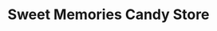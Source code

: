 ---
title: "Sweet Memories Candy Store"
url: /highland/sweet-memories-candy-store/
shop: Süßwaren
---